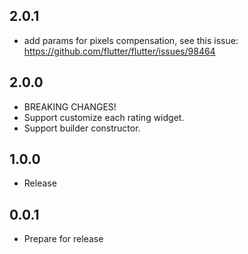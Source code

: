 ## 2.0.1

* add params for pixels compensation, see this
  issue: https://github.com/flutter/flutter/issues/98464

## 2.0.0

* BREAKING CHANGES!
* Support customize each rating widget.
* Support builder constructor.

## 1.0.0

* Release

## 0.0.1

* Prepare for release
